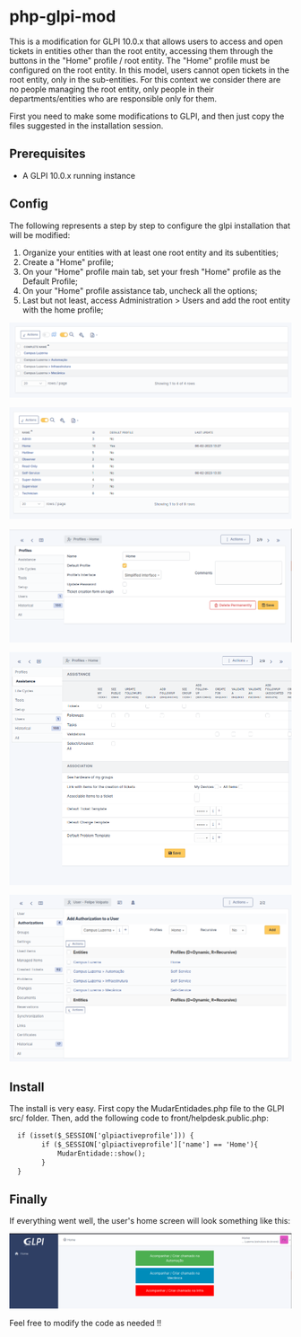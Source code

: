 # php-glpi-mod

This is a modification for GLPI 10.0.x that allows users to access and open tickets in entities other than the root entity, accessing them through the buttons in the "Home" profile / root entity. The "Home" profile must be configured on the root entity. In this model, users cannot open tickets in the root entity, only in the sub-entities. For this context we consider there are no people managing the root entity, only people in their departments/entities who are responsible only for them.

First you need to make some modifications to GLPI, and then just copy the files suggested in the installation session.

Prerequisites
-----------------------
  - A GLPI 10.0.x running instance

Config
-----------------------

The following represents a step by step to configure the glpi installation that will be modified:

  1) Organize your entities with at least one root entity and its subentities;
  2) Create a "Home" profile;
  3) On your "Home" profile main tab, set your fresh "Home" profile as the Default Profile;
  4) On your "Home" profile assistance tab, uncheck all the options;
  5) Last but not least, access Administration > Users and add the root entity with the home profile;
  
<p align="center">
  <img src="img/entities.png">
</p>

<p align="center">
  <img src="img/profiles.png">
</p>

<p align="center">
  <img src="img/profile-home-profiles.png">
</p>

<p align="center">
  <img src="img/profile-home-assistance.png">
</p>

<p align="center">
  <img src="img/admin-user-authorization.png">
</p>

Install
-----------------------
The install is very easy. First copy the MudarEntidades.php file to the GLPI src/ folder. Then, add the following code to front/helpdesk.public.php:

```
  if (isset($_SESSION['glpiactiveprofile'])) {
        if ($_SESSION['glpiactiveprofile']['name'] == 'Home'){
            MudarEntidade::show();
        }
  }  
```

Finally
-----------------------
If everything went well, the user's home screen will look something like this:
<p align="center">
  <img src="img/user-home-page.png">
</p>

Feel free to modify the code as needed !!
